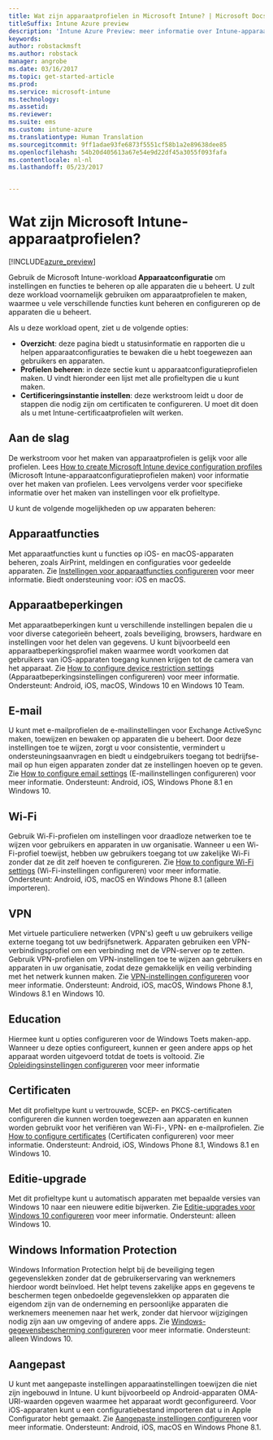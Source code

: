 ```yaml
---
title: Wat zijn apparaatprofielen in Microsoft Intune? | Microsoft Docs
titleSuffix: Intune Azure preview
description: 'Intune Azure Preview: meer informatie over Intune-apparaatprofielen en hoe u ze kunt gebruiken bij het beheren en beveiligen van apparaten in uw bedrijf.'
keywords: 
author: robstackmsft
ms.author: robstack
manager: angrobe
ms.date: 03/16/2017
ms.topic: get-started-article
ms.prod: 
ms.service: microsoft-intune
ms.technology: 
ms.assetid: 
ms.reviewer: 
ms.suite: ems
ms.custom: intune-azure
ms.translationtype: Human Translation
ms.sourcegitcommit: 9ff1adae93fe6873f5551cf58b1a2e89638dee85
ms.openlocfilehash: 54b20d405613a67e54e9d22df45a3055f093fafa
ms.contentlocale: nl-nl
ms.lasthandoff: 05/23/2017


---
```


# <a name="what-are-microsoft-intune-device-profiles"></a>Wat zijn Microsoft Intune-apparaatprofielen?

[!INCLUDE[azure_preview](./includes/azure_preview.md)]

Gebruik de Microsoft Intune-workload **Apparaatconfiguratie** om instellingen en functies te beheren op alle apparaten die u beheert. U zult deze workload voornamelijk gebruiken om apparaatprofielen te maken, waarmee u vele verschillende functies kunt beheren en configureren op de apparaten die u beheert.

Als u deze workload opent, ziet u de volgende opties:

- **Overzicht**: deze pagina biedt u statusinformatie en rapporten die u helpen apparaatconfiguraties te bewaken die u hebt toegewezen aan gebruikers en apparaten.
- **Profielen beheren**: in deze sectie kunt u apparaatconfiguratieprofielen maken. U vindt hieronder een lijst met alle profieltypen die u kunt maken.
- **Certificeringsinstantie instellen**: deze werkstroom leidt u door de stappen die nodig zijn om certificaten te configureren. U moet dit doen als u met Intune-certificaatprofielen wilt werken.

## <a name="getting-started"></a>Aan de slag

De werkstroom voor het maken van apparaatprofielen is gelijk voor alle profielen. Lees [How to create Microsoft Intune device configuration profiles](device-profile-create.md) (Microsoft Intune-apparaatconfiguratieprofielen maken) voor informatie over het maken van profielen. Lees vervolgens verder voor specifieke informatie over het maken van instellingen voor elk profieltype.

U kunt de volgende mogelijkheden op uw apparaten beheren:

## <a name="device-features"></a>Apparaatfuncties

Met apparaatfuncties kunt u functies op iOS- en macOS-apparaten beheren, zoals AirPrint, meldingen en configuraties voor gedeelde apparaten.
Zie [Instellingen voor apparaatfuncties configureren](device-features-configure.md) voor meer informatie. Biedt ondersteuning voor: iOS en macOS.

## <a name="device-restrictions"></a>Apparaatbeperkingen
Met apparaatbeperkingen kunt u verschillende instellingen bepalen die u voor diverse categorieën beheert, zoals beveiliging, browsers, hardware en instellingen voor het delen van gegevens. U kunt bijvoorbeeld een apparaatbeperkingsprofiel maken waarmee wordt voorkomen dat gebruikers van iOS-apparaten toegang kunnen krijgen tot de camera van het apparaat.
Zie [How to configure device restriction settings](device-restrictions-configure.md) (Apparaatbeperkingsinstellingen configureren) voor meer informatie. Ondersteunt: Android, iOS, macOS, Windows 10 en Windows 10 Team.

## <a name="email"></a>E-mail
U kunt met e-mailprofielen de e-mailinstellingen voor Exchange ActiveSync maken, toewijzen en bewaken op apparaten die u beheert. Door deze instellingen toe te wijzen, zorgt u voor consistentie, vermindert u ondersteuningsaanvragen en biedt u eindgebruikers toegang tot bedrijfse-mail op hun eigen apparaten zonder dat ze instellingen hoeven op te geven.
Zie [How to configure email settings](email-settings-configure.md) (E-mailinstellingen configureren) voor meer informatie. Ondersteunt: Android, iOS, Windows Phone 8.1 en Windows 10.

## <a name="wi-fi"></a>Wi-Fi
Gebruik Wi-Fi-profielen om instellingen voor draadloze netwerken toe te wijzen voor gebruikers en apparaten in uw organisatie. Wanneer u een Wi-Fi-profiel toewijst, hebben uw gebruikers toegang tot uw zakelijke Wi-Fi zonder dat ze dit zelf hoeven te configureren.
Zie [How to configure Wi-Fi settings](wi-fi-settings-configure.md) (Wi-Fi-instellingen configureren) voor meer informatie. Ondersteunt: Android, iOS, macOS en Windows Phone 8.1 (alleen importeren).

## <a name="vpn"></a>VPN
Met virtuele particuliere netwerken (VPN's) geeft u uw gebruikers veilige externe toegang tot uw bedrijfsnetwerk. Apparaten gebruiken een VPN-verbindingsprofiel om een verbinding met de VPN-server op te zetten. Gebruik VPN-profielen om VPN-instellingen toe te wijzen aan gebruikers en apparaten in uw organisatie, zodat deze gemakkelijk en veilig verbinding met het netwerk kunnen maken.
Zie [VPN-instellingen configureren](vpn-settings-configure.md) voor meer informatie.
Ondersteunt: Android, iOS, macOS, Windows Phone 8.1, Windows 8.1 en Windows 10.

## <a name="education"></a>Education
Hiermee kunt u opties configureren voor de Windows Toets maken-app. Wanneer u deze opties configureert, kunnen er geen andere apps op het apparaat worden uitgevoerd totdat de toets is voltooid.
Zie [Opleidingsinstellingen configureren](education-settings-configure.md) voor meer informatie

## <a name="certificates"></a>Certificaten
Met dit profieltype kunt u vertrouwde, SCEP- en PKCS-certificaten configureren die kunnen worden toegewezen aan apparaten en kunnen worden gebruikt voor het verifiëren van Wi-Fi-, VPN- en e-mailprofielen.
Zie [How to configure certificates](certificates-configure.md) (Certificaten configureren) voor meer informatie. Ondersteunt: Android, iOS, Windows Phone 8.1, Windows 8.1 en Windows 10.

## <a name="edition-upgrade"></a>Editie-upgrade
Met dit profieltype kunt u automatisch apparaten met bepaalde versies van Windows 10 naar een nieuwere editie bijwerken. Zie [Editie-upgrades voor Windows 10 configureren](edition-upgrade-configure-windows-10.md) voor meer informatie. Ondersteunt: alleen Windows 10.

## <a name="windows-information-protection"></a>Windows Information Protection
Windows Information Protection helpt bij de beveiliging tegen gegevenslekken zonder dat de gebruikerservaring van werknemers hierdoor wordt beïnvloed. Het helpt tevens zakelijke apps en gegevens te beschermen tegen onbedoelde gegevenslekken op apparaten die eigendom zijn van de onderneming en persoonlijke apparaten die werknemers meenemen naar het werk, zonder dat hiervoor wijzigingen nodig zijn aan uw omgeving of andere apps.
Zie [Windows-gegevensbescherming configureren](windows-information-protection-configure.md) voor meer informatie. Ondersteunt: alleen Windows 10.

## <a name="custom"></a>Aangepast
U kunt met aangepaste instellingen apparaatinstellingen toewijzen die niet zijn ingebouwd in Intune. U kunt bijvoorbeeld op Android-apparaten OMA-URI-waarden opgeven waarmee het apparaat wordt geconfigureerd. Voor iOS-apparaten kunt u een configuratiebestand importeren dat u in Apple Configurator hebt gemaakt.
Zie [Aangepaste instellingen configureren](custom-settings-configure.md) voor meer informatie. Ondersteunt: Android, iOS, macOS en Windows Phone 8.1.


